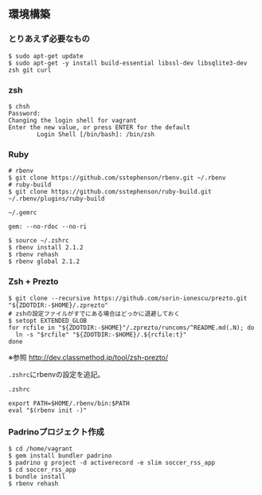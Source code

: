 ## 環境構築

### とりあえず必要なもの
```
$ sudo apt-get update
$ sudo apt-get -y install build-essential libssl-dev libsqlite3-dev zsh git curl
```

### zsh
```
$ chsh
Password:
Changing the login shell for vagrant
Enter the new value, or press ENTER for the default
        Login Shell [/bin/bash]: /bin/zsh
```

### Ruby
```
# rbenv
$ git clone https://github.com/sstephenson/rbenv.git ~/.rbenv
# ruby-build
$ git clone https://github.com/sstephenson/ruby-build.git ~/.rbenv/plugins/ruby-build
```

```
~/.gemrc

gem: --no-rdoc --no-ri
```

```
$ source ~/.zshrc
$ rbenv install 2.1.2
$ rbenv rehash
$ rbenv global 2.1.2
```

### Zsh + Prezto
```
$ git clone --recursive https://github.com/sorin-ionescu/prezto.git "${ZDOTDIR:-$HOME}/.zprezto"
# zshの設定ファイルがすでにある場合はどっかに退避しておく
$ setopt EXTENDED_GLOB
for rcfile in "${ZDOTDIR:-$HOME}"/.zprezto/runcoms/^README.md(.N); do
  ln -s "$rcfile" "${ZDOTDIR:-$HOME}/.${rcfile:t}"
done
```

※参照
http://dev.classmethod.jp/tool/zsh-prezto/

`.zshrc`にrbenvの設定を追記。
```
.zshrc

export PATH=$HOME/.rbenv/bin:$PATH
eval "$(rbenv init -)"
```


### Padrinoプロジェクト作成
```
$ cd /home/vagrant
$ gem install bundler padrino
$ padrino g project -d activerecord -e slim soccer_rss_app
$ cd soccer_rss_app
$ bundle install
$ rbenv rehash
```
